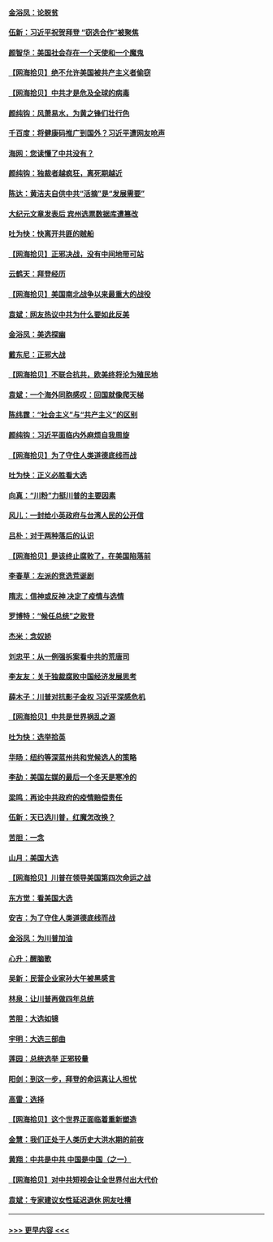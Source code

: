 #### [金浴凤：论脱贫](../pages/nsc993/n12576386.md?t=11261603) 
#### [伍新：习近平祝贺拜登 “窃选合作”被聚焦](../pages/nsc993/n12576358.md?t=11261603) 
#### [颜智华：美国社会存在一个天使和一个魔鬼](../pages/nsc993/n12574299.md?t=11261603) 
#### [【网海拾贝】绝不允许美国被共产主义者偷窃](../pages/nsc993/n12573396.md?t=11261603) 
#### [【网海拾贝】中共才是危及全球的病毒](../pages/nsc993/n12571204.md?t=11261603) 
#### [颜纯钩：风萧易水，为黄之锋们壮行色](../pages/nsc993/n12571487.md?t=11261603) 
#### [千百度：将健康码推广到国外？习近平遭网友呛声](../pages/nsc993/n12570808.md?t=11261603) 
#### [海网：您读懂了中共没有？](../pages/nsc993/n12570487.md?t=11261603) 
#### [颜纯钩：独裁者越疯狂，离死期越近](../pages/nsc993/n12569055.md?t=11261603) 
#### [陈达：黄洁夫自供中共“活摘”是“发展需要”](../pages/nsc993/n12568541.md?t=11261603) 
#### [大纪元文章发表后 宾州选票数据库遭篡改](../pages/nsc993/n12568105.md?t=11261603) 
#### [吐为快：快离开共匪的贼船](../pages/nsc993/n12568462.md?t=11261603) 
#### [【网海拾贝】正邪决战，没有中间地带可站](../pages/nsc993/n12568439.md?t=11261603) 
#### [云鹤天：拜登经历](../pages/nsc993/n12567294.md?t=11261603) 
#### [【网海拾贝】美国南北战争以来最重大的战役](../pages/nsc993/n12567247.md?t=11261603) 
#### [袁斌：网友热议中共为什么要如此反美](../pages/nsc993/n12567162.md?t=11261603) 
#### [金浴凤：美选探幽](../pages/nsc993/n12567147.md?t=11261603) 
#### [戴东尼：正邪大战](../pages/nsc993/n12567033.md?t=11261603) 
#### [【网海拾贝】不联合抗共，欧美终将沦为殖民地](../pages/nsc993/n12565068.md?t=11261603) 
#### [袁斌：一个海外同胞感叹：回国就像爬天梯](../pages/nsc993/n12564986.md?t=11261603) 
#### [陈纬霆：“社会主义”与“共产主义”的区别](../pages/nsc993/n12562417.md?t=11261603) 
#### [颜纯钩：习近平面临内外麻烦自我周旋](../pages/nsc993/n12563356.md?t=11261603) 
#### [【网海拾贝】为了守住人类道德底线而战](../pages/nsc993/n12562542.md?t=11261603) 
#### [吐为快：正义必胜看大选](../pages/nsc993/n12561967.md?t=11261603) 
#### [向真：“川粉”力挺川普的主要因素](../pages/nsc993/n12560774.md?t=11261603) 
#### [风儿：一封给小英政府与台湾人民的公开信](../pages/nsc993/n12560581.md?t=11261603) 
#### [吕朴：对于两种落后的认识](../pages/nsc993/n12560492.md?t=11261603) 
#### [【网海拾贝】是该终止腐败了，在美国陷落前](../pages/nsc993/n12559936.md?t=11261603) 
#### [李春草：左派的竞选荒诞剧](../pages/nsc993/n12558380.md?t=11261603) 
#### [隋志：信神或反神 决定了疫情与选情](../pages/nsc993/n12558255.md?t=11261603) 
#### [罗博特：“候任总统”之败登](../pages/nsc993/n12558189.md?t=11261603) 
#### [杰米：念奴娇](../pages/nsc993/n12558174.md?t=11261603) 
#### [刘忠平：从一例强拆案看中共的荒唐司](../pages/nsc993/n12558036.md?t=11261603) 
#### [李友友：关于独裁腐败中国经济发展思考](../pages/nsc993/n12558004.md?t=11261603) 
#### [薛木子：川普对抗影子金权 习近平深感危机](../pages/nsc993/n12557342.md?t=11261603) 
#### [【网海拾贝】中共是世界祸乱之源](../pages/nsc993/n12555353.md?t=11261603) 
#### [吐为快：选举拾英](../pages/nsc993/n12555041.md?t=11261603) 
#### [华旸：纽约等深蓝州共和党候选人的策略](../pages/nsc993/n12554309.md?t=11261603) 
#### [李劼：美国左媒的最后一个冬天是寒冷的](../pages/nsc993/n12552947.md?t=11261603) 
#### [梁鸣：再论中共政府的疫情赔偿责任](../pages/nsc993/n12553012.md?t=11261603) 
#### [伍新：天已选川普，红魔怎改换？](../pages/nsc993/n12552970.md?t=11261603) 
#### [苦胆：一念](../pages/nsc993/n12552957.md?t=11261603) 
#### [山月：美国大选](../pages/nsc993/n12552446.md?t=11261603) 
#### [【网海拾贝】川普在领导美国第四次命运之战](../pages/nsc993/n12551973.md?t=11261603) 
#### [东方觉：看美国大选](../pages/nsc993/n12551647.md?t=11261603) 
#### [安吉：为了守住人类道德底线而战](../pages/nsc993/n12551111.md?t=11261603) 
#### [金浴凤：为川普加油](../pages/nsc993/n12551085.md?t=11261603) 
#### [心升：醒脑歌](../pages/nsc993/n12550984.md?t=11261603) 
#### [吴新：民营企业家孙大午被黑感言](../pages/nsc993/n12550656.md?t=11261603) 
#### [林泉：让川普再做四年总统](../pages/nsc993/n12550640.md?t=11261603) 
#### [苦胆：大选如镜](../pages/nsc993/n12550630.md?t=11261603) 
#### [宇明：大选三部曲](../pages/nsc993/n12550603.md?t=11261603) 
#### [莲园：总统选举 正邪较量](../pages/nsc993/n12550594.md?t=11261603) 
#### [阳剑：到这一步，拜登的命运真让人担忧](../pages/nsc993/n12549093.md?t=11261603) 
#### [高雷：选择](../pages/nsc993/n12549087.md?t=11261603) 
#### [【网海拾贝】这个世界正面临着重新塑造](../pages/nsc993/n12548326.md?t=11261603) 
#### [金慧：我们正处于人类历史大洪水期的前夜](../pages/nsc993/n12547914.md?t=11261603) 
#### [黄翔：中共是中共 中国是中国（之一）](../pages/nsc993/n12547576.md?t=11261603) 
#### [【网海拾贝】对中共短视会让全世界付出大代价](../pages/nsc993/n12546043.md?t=11261603) 
#### [袁斌：专家建议女性延迟退休 网友吐槽](../pages/nsc993/n12545424.md?t=11261603) 

----
#### [ >>> 更早内容 <<< ](../indexes/nsc993-earlier.md)

